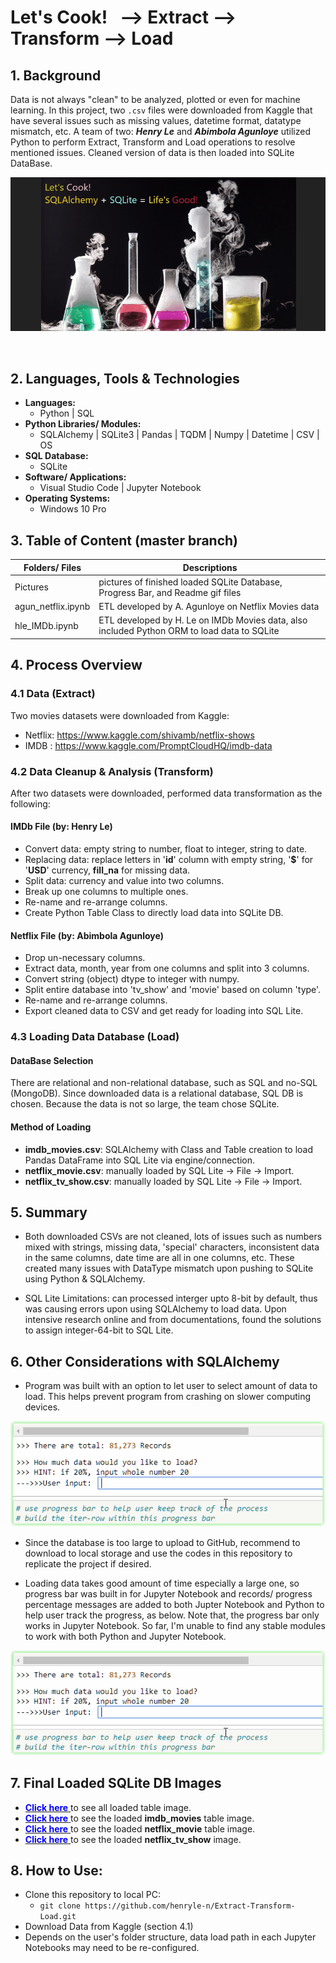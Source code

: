 # Let's Cook! &nbsp; --> Extract --> Transform --> Load
## 1. Background
Data is not always "clean" to be analyzed, plotted or even for machine learning. In this project, two `.csv` files were downloaded from Kaggle that have several issues such as missing values, datetime format, datatype mismatch, etc. A team of two: ***Henry Le*** and ***Abimbola Agunloye*** utilized Python to perform Extract, Transform and Load operations to resolve mentioned issues. Cleaned version of data is then loaded into SQLite DataBase.


<p align="center">
  <img src="./Pictures/Gifs_and_Pics/maintheme_pic.gif" alt="error" max-height="50%" max-width="50%">
</p>  

&nbsp; &nbsp; &nbsp; <i><span style="font-family:metronova; font-size:12px"></span></i>

  
## 2. Languages, Tools & Technologies
* **Languages:** 
  * Python | SQL
* **Python Libraries/ Modules:**
  * SQLAlchemy | SQLite3 | Pandas | TQDM | Numpy | Datetime | CSV | OS
* **SQL Database:**
  * SQLite
* **Software/ Applications:**
  * Visual Studio Code | Jupyter Notebook
* **Operating Systems:**
  * Windows 10 Pro

## 3. Table of Content (master branch)

Folders/ Files | Descriptions
---- | ----- 
Pictures | pictures of finished loaded SQLite Database, Progress Bar, and Readme gif files
 agun_netflix.ipynb | ETL developed by A. Agunloye on Netflix Movies data 
 hle_IMDb.ipynb | ETL developed by H. Le on IMDb Movies data, also included Python ORM to load data to SQLite 

## 4. Process Overview
### 4.1 Data (Extract) 
Two movies datasets were downloaded from Kaggle:
* Netflix: https://www.kaggle.com/shivamb/netflix-shows  
* IMDB : https://www.kaggle.com/PromptCloudHQ/imdb-data 
  
### 4.2 Data Cleanup & Analysis (Transform)  
After two datasets were downloaded, performed data transformation as the following:  

#### IMDb File  (by: **Henry Le**)
* Convert data: empty string to number, float to integer, string to date.
* Replacing data: replace letters in '**id**' column with empty string, '**$**' for '**USD**' currency, **fill_na** for missing data.  
* Split data: currency and value into two columns.  
* Break up one columns to multiple ones.
* Re-name and re-arrange columns.
* Create Python Table Class to directly load data into SQLite DB.

#### Netflix File  (by: **Abimbola Agunloye**)
* Drop un-necessary columns.  
* Extract data, month, year from one columns and split into 3 columns.  
* Convert string (object) dtype to integer with numpy.  
* Split entire database into 'tv_show' and 'movie' based on column 'type'.  
* Re-name and re-arrange columns. 
* Export cleaned data to CSV and get ready for loading into SQL Lite.
 
### 4.3 Loading Data Database (Load)
#### DataBase Selection  
There are relational and non-relational database, such as SQL and no-SQL (MongoDB). Since downloaded data is a relational database, SQL DB is chosen. Because the data is not so large, the team chose SQLite.   

#### Method of Loading
* **imdb_movies.csv**: SQLAlchemy with Class and Table creation to load Pandas DataFrame into SQL Lite via engine/connection.  
* **netflix_movie.csv**: manually loaded by SQL Lite -> File -> Import.  
* **netflix_tv_show.csv**: manually loaded by SQL Lite -> File -> Import.   

## 5. Summary
* Both downloaded CSVs are not cleaned, lots of issues such as numbers mixed with strings, missing data, 'special' characters, inconsistent data in the same columns, date time are all in one columns, etc. These created many issues with DataType mismatch upon pushing to SQLite using Python & SQLAlchemy.

* SQL Lite Limitations: can processed interger upto 8-bit by default, thus was causing errors upon using SQLAlchemy to load data. Upon intensive research online and from documentations, found the solutions to assign integer-64-bit to SQL Lite.

## 6. Other Considerations with SQLAlchemy  
* Program was built with an option to let user to select amount of data to load. This helps prevent program from crashing on slower computing devices.  

<p align="center">  
  <img src="./Pictures/Gifs_and_Pics/user_input_jpnb.gif" alt="error" max-height="50%" max-width="50%">
</p>

* Since the database is too large to upload to GitHub, recommend to download to local storage and use the codes in this repository to replicate the project if desired.  

* Loading data takes good amount of time especially a large one, so progress bar was built in for Jupyter Notebook and records/ progress percentage messages are added to both Jupter Notebook and Python to help user track the progress, as below. Note that, the progress bar only works in Jupyter Notebook. So far, I'm unable to find any stable modules to work with both Python and Jupyter Notebook.

<p align="center">
  <img src="./Pictures/Gifs_and_Pics/PrgBar_in_jpnb.gif" alt="error">
</p>

## 7. Final Loaded SQLite DB Images
<ul>
  <li>
    <a class = "btn" href="./Pictures/SQLite_DB_Pics/ETL_DB.png"><span style = "color:blue;"><b>Click here</b></span>
    </a> to see all loaded table image.<br>
  </li>

  <li>
    <a class = "btn" href="./Pictures/SQLite_DB_Pics/ETL_DB_imdb_movies.png"><span style = "color:blue;"><b>Click here</b></span>
    </a> to see the loaded <b>imdb_movies</b> table image.<br>
  </li>

  <li>
    <a class = "btn" href="./Pictures/SQLite_DB_Pics/ETL_DB_netflix_movie.png"><span style = "color:blue;"><b>Click here</b></span>
    </a> to see the loaded <b>netflix_movie</b> table image.<br>
  </li>

  <li>
    <a class = "btn" href="./Pictures/SQLite_DB_Pics/ETL_DB_netflix_tv_show.png"><span style = "color:blue;"><b>Click here</b></span>
    </a> to see the loaded <b>netflix_tv_show</b> image.<br>
  </li>
</ul>

## 8. How to Use:
* Clone this repository to local PC:
   * `git clone https://github.com/henryle-n/Extract-Transform-Load.git`
* Download Data from Kaggle (section 4.1)
* Depends on the user's folder structure, data load path in each Jupyter Notebooks may need to be re-configured.
